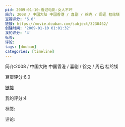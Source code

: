 ```yaml
---
pid: 2009-01-10-看过电影-女人不坏
简介: 2008 / 中国大陆 中国香港 / 喜剧 / 徐克 / 周迅 桂纶镁
豆瓣评分: '6.0'
链接: https://movie.douban.com/subject/3230462/
创建时间: '2009-01-10 01:01:32'
我的评分: '4'
标签:
评论:
tags: [douban]
categories: [timeline]
---
```

简介:2008 / 中国大陆 中国香港 / 喜剧 / 徐克 / 周迅 桂纶镁

豆瓣评分:6.0

[链接](https://movie.douban.com/subject/3230462/)

我的评分:4

标签:

评论:

